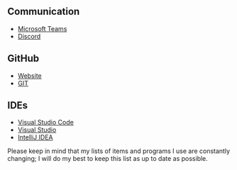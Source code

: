 ## Communication
- [Microsoft Teams](https://github.com/Kyrncion/Settings/tree/main/Communication/Microsoft%20Teams)
- [Discord](https://github.com/Kyrncion/Settings/tree/main/Communication/Discord)

## GitHub
- [Website](https://github.com/Kyrncion/Settings/tree/main/GitHub/GitHub.com)
- [GIT](https://github.com/Kyrncion/Settings/tree/main/GitHub/Git)

## IDEs
- [Visual Studio Code]()
- [Visual Studio]()
- [IntelliJ IDEA](https://github.com/Kyrncion/Settings/tree/main/IDEs/Intellij%20IDEA)

Please keep in mind that my lists of items and programs I use are constantly changing; I will do my best to keep this list as up to date as possible.
